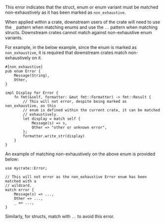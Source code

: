 This error indicates that the struct, enum or enum variant must be matched
non-exhaustively as it has been marked as `non_exhaustive`.

When applied within a crate, downstream users of the crate will need to use the
`_` pattern when matching enums and use the `..` pattern when matching structs.
Downstream crates cannot match against non-exhaustive enum variants.

For example, in the below example, since the enum is marked as
`non_exhaustive`, it is required that downstream crates match non-exhaustively
on it.

```rust,ignore (pseudo-Rust)
#[non_exhaustive]
pub enum Error {
    Message(String),
    Other,
}

impl Display for Error {
    fn fmt(&self, formatter: &mut fmt::Formatter) -> fmt::Result {
        // This will not error, despite being marked as non_exhaustive, as this
        // enum is defined within the current crate, it can be matched
        // exhaustively.
        let display = match self {
            Message(s) => s,
            Other => "other or unknown error",
        };
        formatter.write_str(display)
    }
}
```

An example of matching non-exhaustively on the above enum is provided below:

```rust,ignore (pseudo-Rust)
use mycrate::Error;

// This will not error as the non_exhaustive Error enum has been matched with a
// wildcard.
match error {
    Message(s) => ...,
    Other => ...,
    _ => ...,
}
```

Similarly, for structs, match with `..` to avoid this error.
